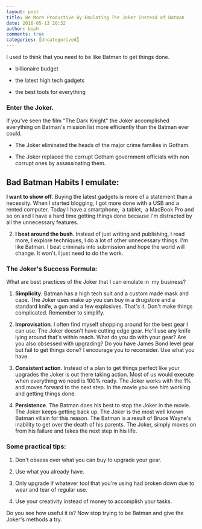 ```yaml
---
layout: post
title: Be More Productive By Emulating The Joker Instead of Batman
date: 2016-05-13 20:32
author: biph
comments: true
categories: [Uncategorized]
---
```

I used to think that you need to be like Batman to get things done.


- billionaire budget




- the latest high tech gadgets




- the best tools for everything



### Enter the Joker. 
If you've seen the film "The Dark Knight" the Joker accomplished everything on Batman's mission list more efficiently than the Batman ever could. 


- The Joker eliminated the heads of the major crime families in Gotham. 




- The Joker replaced the corrupt Gotham government officials with non corrupt ones by assassinating them. 



## Bad Batman Habits I emulate:

**I want to show off**. Buying the latest gadgets is more of a statement than a necessity. When I started blogging, I got more done with a USB and a rented computer. Today I have a smartphone,&nbsp; a tablet,&nbsp; a MacBook Pro and so on and I have a hard time getting things done because I'm distracted by all the unnecessary features. 


2. **I beat around the bush**. Instead of just writing and publishing, I read more, I explore techniques, I do a lot of other unnecessary things. I'm like Batman. I beat criminals into submission and hope the world will change. It won't. I just need to do the work. 



### The Joker's Success Formula:
What are best practices of the Joker that I can emulate in&nbsp; my business? 


1. **Simplicity**. Batman has a high tech suit and a custom made mask and cape. The Joker uses make up you can buy in a drugstore and a standard knife, a gun and a few explosives. That's it. Don't make things complicated. Remember to simplify. 




2. **Improvisation**. I often find myself shopping around for the best gear I can use. The Joker doesn't have cutting edge gear. He'll use any knife lying around that's within reach. What do you do with your gear? Are you also obsessed with upgrading? Do you have James Bond level gear but fail to get things done? I encourage you to reconsider. Use what you have. 




3. **Consistent action**. Instead of a plan to get things perfect like your upgrades the Joker is out there taking action. Most of us would execute when everything we need is 100% ready. The Joker works with the 1% and moves forward to the next step. In the movie you see him working and getting things done. 




4. **Persistence**. The Batman does his best to stop the Joker in the movie. The Joker keeps getting back up. The Joker is the most well known Batman villain for this reason. The Batman is a result of Bruce Wayne's inability to get over the death of his parents. The Joker, simply moves on from his failure and takes the next step in his life. 



### Some practical tips:


1. Don't obsess over what you can buy to upgrade your gear. 




2. Use what you already have. 




3. Only upgrade if whatever tool that you're using had broken down due to wear and tear of regular use. 




4. Use your creativity instead of money to accomplish your tasks. 



Do you see how useful it is? Now stop trying to be Batman and give the Joker's methods a try.
